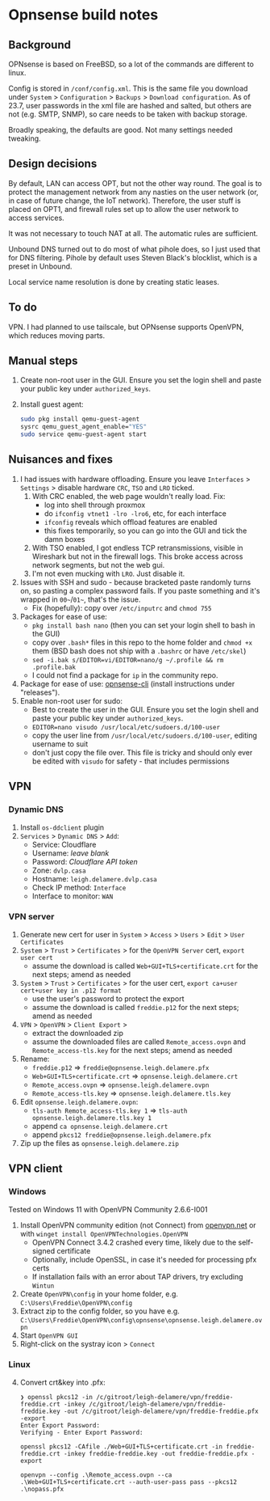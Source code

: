 # Opnsense build notes

## Background

OPNsense is based on FreeBSD, so a lot of the commands are different to linux.

Config is stored in `/conf/config.xml`. This is the same file you download under `System` > `Configuration` > `Backups` > `Download configuration`. As of 23.7, user passwords in the xml file are hashed and salted, but others are not (e.g. SMTP, SNMP), so care needs to be taken with backup storage.

Broadly speaking, the defaults are good. Not many settings needed tweaking.

## Design decisions

By default, LAN can access OPT, but not the other way round. The goal is to protect the management network from any nasties on the user network (or, in case of future change, the IoT network). Therefore, the user stuff is placed on OPT1, and firewall rules set up to allow the user network to access services.

It was not necessary to touch NAT at all. The automatic rules are sufficient.

Unbound DNS turned out to do most of what pihole does, so I just used that for DNS filtering. Pihole by default uses Steven Black's blocklist, which is a preset in Unbound.

Local service name resolution is done by creating static leases.

## To do

VPN. I had planned to use tailscale, but OPNsense supports OpenVPN, which reduces moving parts.

## Manual steps

1. Create non-root user in the GUI. Ensure you set the login shell and paste your public key under `authorized_keys`.
2. Install guest agent:

   ```bash
   sudo pkg install qemu-guest-agent
   sysrc qemu_guest_agent_enable="YES"
   sudo service qemu-guest-agent start
   ```

## Nuisances and fixes

1. I had issues with hardware offloading. Ensure you leave `Interfaces` > `Settings` > disable hardware `CRC`, `TSO` and `LRO` ticked.
    1. With CRC enabled, the web page wouldn't really load. Fix:
        - log into shell through proxmox
        - do `ifconfig vtnet1 -lro -lro6`, etc, for each interface
        - `ifconfig` reveals which offload features are enabled
        - this fixes temporarily, so you can go into the GUI and tick the damn boxes
    2. With TSO enabled, I got endless TCP retransmissions, visible in Wireshark but not in the firewall logs. This broke access across network segments, but not the web gui.
    3. I'm not even mucking with `LRO`. Just disable it.
2. Issues with SSH and sudo - because bracketed paste randomly turns on, so pasting a complex password fails. If you paste something and it's wrapped in `00~`/`01~`, that's the issue.
    - Fix (hopefully): copy over `/etc/inputrc` and `chmod 755`
3. Packages for ease of use:
   - `pkg install bash nano` (then you can set your login shell to bash in the GUI)
   - copy over `.bash*` files in this repo to the home folder and `chmod +x` them (BSD bash does not ship with a `.bashrc` or have `/etc/skel`)
   - `sed -i.bak s/EDITOR=vi/EDITOR=nano/g ~/.profile && rm .profile.bak`
   - I could not find a package for `ip` in the community repo.
4. Package for ease of use: [opnsense-cli](https://github.com/mihakralj/opnsense-cli) (install instructions under "releases").
5. Enable non-root user for sudo:
    - Best to create the user in the GUI. Ensure you set the login shell and paste your public key under `authorized_keys`.
    - `EDITOR=nano visudo /usr/local/etc/sudoers.d/100-user`
    - copy the user line from `/usr/local/etc/sudoers.d/100-user`, editing username to suit
    - don't just copy the file over. This file is tricky and should only ever be edited with `visudo` for safety - that includes permissions

## VPN

### Dynamic DNS

1. Install `os-ddclient` plugin
2. `Services` > `Dynamic DNS` > `Add`:
    - Service: Cloudflare
    - Username: _leave blank_
    - Password: _Cloudflare API token_
    - Zone: `dvlp.casa`
    - Hostname: `leigh.delamere.dvlp.casa`
    - Check IP method: `Interface`
    - Interface to monitor: `WAN`

### VPN server

1. Generate new cert for user in `System` > `Access` > `Users` > `Edit` > `User Certificates`   <!-- and export the cert and private key -->
2. `System` > `Trust` > `Certificates` > for the `OpenVPN Server` cert, `export user cert`
    - assume the download is called `Web+GUI+TLS+certificate.crt` for the next steps; amend as needed
3. `System` > `Trust` > `Certificates` > for the user cert, `export ca+user cert+user key in .p12 format`
    - use the user's password to protect the export
    - assume the download is called `freddie.p12` for the next steps; amend as needed
4. `VPN` > `OpenVPN` > `Client Export` >
    - extract the downloaded zip
    - assume the downloaded files are called `Remote_access.ovpn` and `Remote_access-tls.key` for the next steps; amend as needed
5. Rename:
    - `freddie.p12` => `freddie@opnsense.leigh.delamere.pfx`
    - `Web+GUI+TLS+certificate.crt` => `opnsense.leigh.delamere.crt`
    - `Remote_access.ovpn` => `opnsense.leigh.delamere.ovpn`
    - `Remote_access-tls.key` => `opnsense.leigh.delamere.tls.key`
6. Edit `opnsense.leigh.delamere.ovpn`:
    - `tls-auth Remote_access-tls.key 1` => `tls-auth opnsense.leigh.delamere.tls.key 1`
    - append `ca opnsense.leigh.delamere.crt`
    - append `pkcs12 freddie@opnsense.leigh.delamere.pfx`
7. Zip up the files as `opnsense.leigh.delamere.zip`

## VPN client

### Windows

Tested on Windows 11 with OpenVPN Community 2.6.6-I001

1. Install OpenVPN community edition (not Connect) from [openvpn.net](https://openvpn.net/community-downloads/) or with `winget install OpenVPNTechnologies.OpenVPN`
    - OpenVPN Connect 3.4.2 crashed every time, likely due to the self-signed certificate
    - Optionally, include OpenSSL, in case it's needed for processing pfx certs
    - If installation fails with an error about TAP drivers, try excluding `Wintun`
2. Create `OpenVPN\config` in your home folder, e.g. `C:\Users\Freddie\OpenVPN\config`
3. Extract zip to the config folder, so you have e.g. `C:\Users\Freddie\OpenVPN\config\opnsense\opnsense.leigh.delamere.ovpn`
4. Start `OpenVPN GUI`
5. Right-click on the systray icon > `Connect`

### Linux

4. Convert crt&key into .pfx:

    ```
    ❯ openssl pkcs12 -in /c/gitroot/leigh-delamere/vpn/freddie-freddie.crt -inkey /c/gitroot/leigh-delamere/vpn/freddie-freddie.key -out /c/gitroot/leigh-delamere/vpn/freddie-freddie.pfx -export
    Enter Export Password:
    Verifying - Enter Export Password:
    ```

    ```
    openssl pkcs12 -CAfile ./Web+GUI+TLS+certificate.crt -in freddie-freddie.crt -inkey freddie-freddie.key -out freddie-freddie.pfx -export
    ```

    ```
    openvpn --config .\Remote_access.ovpn --ca .\Web+GUI+TLS+certificate.crt --auth-user-pass pass --pkcs12 .\nopass.pfx
    ```

